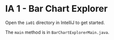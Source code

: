 # IA 1 - Bar Chart Explorer

Open the `ia01` directory in IntelliJ to get started.

The `main` method is in `BarChartExplorerMain.java`.